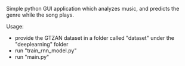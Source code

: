 Simple python GUI application which analyzes music, and predicts the genre while the song plays.

Usage:

- provide the GTZAN dataset in a folder called "dataset" under the "deeplearning" folder
- run "train_rnn_model.py"
- run "main.py"